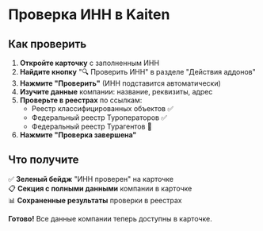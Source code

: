 # Проверка ИНН в Kaiten

## Как проверить
1. **Откройте карточку** с заполненным ИНН
2. **Найдите кнопку** "🔍 Проверить ИНН" в разделе "Действия аддонов"
3. **Нажмите "Проверить"** (ИНН подставится автоматически)
4. **Изучите данные** компании: название, реквизиты, адрес
5. **Проверьте в реестрах** по ссылкам:
   - Реестр классифицированных объектов ✅
   - Федеральный реестр Туроператоров ✅
   - Федеральный реестр Турагентов 🔗
6. **Нажмите "Проверка завершена"**

## Что получите
✅ **Зеленый бейдж** "ИНН проверен" на карточке  
📋 **Секция с полными данными** компании в карточке  
📊 **Сохраненные результаты** проверки в реестрах

**Готово!** Все данные компании теперь доступны в карточке.